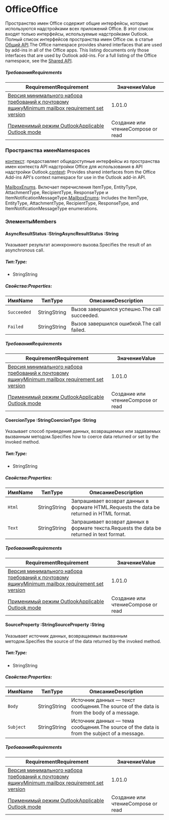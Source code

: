  

# <a name="office"></a><span data-ttu-id="a5304-101">Office</span><span class="sxs-lookup"><span data-stu-id="a5304-101">Office</span></span>

<span data-ttu-id="a5304-p101">Пространство имен Office содержит общие интерфейсы, которые используются надстройками всех приложений Office. В этот список входят только интерфейсы, используемые надстройками Outlook. Полный список интерфейсов пространства имен Office см. в статье [Общий API](/javascript/api/office).</span><span class="sxs-lookup"><span data-stu-id="a5304-p101">The Office namespace provides shared interfaces that are used by add-ins in all of the Office apps. This listing documents only those interfaces that are used by Outlook add-ins. For a full listing of the Office namespace, see the [Shared API](/javascript/api/office).</span></span>

##### <a name="requirements"></a><span data-ttu-id="a5304-104">Требования</span><span class="sxs-lookup"><span data-stu-id="a5304-104">Requirements</span></span>

|<span data-ttu-id="a5304-105">Requirement</span><span class="sxs-lookup"><span data-stu-id="a5304-105">Requirement</span></span>| <span data-ttu-id="a5304-106">Значение</span><span class="sxs-lookup"><span data-stu-id="a5304-106">Value</span></span>|
|---|---|
|[<span data-ttu-id="a5304-107">Версия минимального набора требований к почтовому ящику</span><span class="sxs-lookup"><span data-stu-id="a5304-107">Minimum mailbox requirement set version</span></span>](/javascript/office/requirement-sets/outlook-api-requirement-sets)| <span data-ttu-id="a5304-108">1.0</span><span class="sxs-lookup"><span data-stu-id="a5304-108">1.0</span></span>|
|[<span data-ttu-id="a5304-109">Применимый режим Outlook</span><span class="sxs-lookup"><span data-stu-id="a5304-109">Applicable Outlook mode</span></span>](https://docs.microsoft.com/outlook/add-ins/#extension-points)| <span data-ttu-id="a5304-110">Создание или чтение</span><span class="sxs-lookup"><span data-stu-id="a5304-110">Compose or read</span></span>|

### <a name="namespaces"></a><span data-ttu-id="a5304-111">Пространства имен</span><span class="sxs-lookup"><span data-stu-id="a5304-111">Namespaces</span></span>

<span data-ttu-id="a5304-112">[контекст](Office.context.md): предоставляет общедоступные интерфейсы из пространства имен контекста API надстройки Office для использования в API надстройки Outlook.</span><span class="sxs-lookup"><span data-stu-id="a5304-112">[context](Office.context.md): Provides shared interfaces from the Office Add-ins API's context namespace for use in the Outlook add-in API.</span></span>

<span data-ttu-id="a5304-113">[MailboxEnums](/javascript/api/outlook/office.mailboxenums.attachmenttype). Включает перечисления ItemType, EntityType, AttachmentType, RecipientType, ResponseType и ItemNotificationMessageType.</span><span class="sxs-lookup"><span data-stu-id="a5304-113">[MailboxEnums](/javascript/api/outlook/office.mailboxenums.attachmenttype): Includes the ItemType, EntityType, AttachmentType, RecipientType, ResponseType, and ItemNotificationMessageType enumerations.</span></span>

### <a name="members"></a><span data-ttu-id="a5304-114">Элементы</span><span class="sxs-lookup"><span data-stu-id="a5304-114">Members</span></span>

####  <a name="asyncresultstatus-string"></a><span data-ttu-id="a5304-115">AsyncResultStatus :String</span><span class="sxs-lookup"><span data-stu-id="a5304-115">AsyncResultStatus :String</span></span>

<span data-ttu-id="a5304-116">Указывает результат асинхронного вызова.</span><span class="sxs-lookup"><span data-stu-id="a5304-116">Specifies the result of an asynchronous call.</span></span>

##### <a name="type"></a><span data-ttu-id="a5304-117">Тип:</span><span class="sxs-lookup"><span data-stu-id="a5304-117">Type:</span></span>

*   <span data-ttu-id="a5304-118">String</span><span class="sxs-lookup"><span data-stu-id="a5304-118">String</span></span>

##### <a name="properties"></a><span data-ttu-id="a5304-119">Свойства:</span><span class="sxs-lookup"><span data-stu-id="a5304-119">Properties:</span></span>

|<span data-ttu-id="a5304-120">Имя</span><span class="sxs-lookup"><span data-stu-id="a5304-120">Name</span></span>| <span data-ttu-id="a5304-121">Тип</span><span class="sxs-lookup"><span data-stu-id="a5304-121">Type</span></span>| <span data-ttu-id="a5304-122">Описание</span><span class="sxs-lookup"><span data-stu-id="a5304-122">Description</span></span>|
|---|---|---|
|`Succeeded`| <span data-ttu-id="a5304-123">String</span><span class="sxs-lookup"><span data-stu-id="a5304-123">String</span></span>|<span data-ttu-id="a5304-124">Вызов завершился успешно.</span><span class="sxs-lookup"><span data-stu-id="a5304-124">The call succeeded.</span></span>|
|`Failed`| <span data-ttu-id="a5304-125">String</span><span class="sxs-lookup"><span data-stu-id="a5304-125">String</span></span>|<span data-ttu-id="a5304-126">Вызов завершился ошибкой.</span><span class="sxs-lookup"><span data-stu-id="a5304-126">The call failed.</span></span>|

##### <a name="requirements"></a><span data-ttu-id="a5304-127">Требования</span><span class="sxs-lookup"><span data-stu-id="a5304-127">Requirements</span></span>

|<span data-ttu-id="a5304-128">Requirement</span><span class="sxs-lookup"><span data-stu-id="a5304-128">Requirement</span></span>| <span data-ttu-id="a5304-129">Значение</span><span class="sxs-lookup"><span data-stu-id="a5304-129">Value</span></span>|
|---|---|
|[<span data-ttu-id="a5304-130">Версия минимального набора требований к почтовому ящику</span><span class="sxs-lookup"><span data-stu-id="a5304-130">Minimum mailbox requirement set version</span></span>](/javascript/office/requirement-sets/outlook-api-requirement-sets)| <span data-ttu-id="a5304-131">1.0</span><span class="sxs-lookup"><span data-stu-id="a5304-131">1.0</span></span>|
|[<span data-ttu-id="a5304-132">Применимый режим Outlook</span><span class="sxs-lookup"><span data-stu-id="a5304-132">Applicable Outlook mode</span></span>](https://docs.microsoft.com/outlook/add-ins/#extension-points)| <span data-ttu-id="a5304-133">Создание или чтение</span><span class="sxs-lookup"><span data-stu-id="a5304-133">Compose or read</span></span>|
####  <a name="coerciontype-string"></a><span data-ttu-id="a5304-134">CoercionType :String</span><span class="sxs-lookup"><span data-stu-id="a5304-134">CoercionType :String</span></span>

<span data-ttu-id="a5304-135">Указывает способ приведения данных, возвращаемых или задаваемых вызванным методом.</span><span class="sxs-lookup"><span data-stu-id="a5304-135">Specifies how to coerce data returned or set by the invoked method.</span></span>

##### <a name="type"></a><span data-ttu-id="a5304-136">Тип:</span><span class="sxs-lookup"><span data-stu-id="a5304-136">Type:</span></span>

*   <span data-ttu-id="a5304-137">String</span><span class="sxs-lookup"><span data-stu-id="a5304-137">String</span></span>

##### <a name="properties"></a><span data-ttu-id="a5304-138">Свойства:</span><span class="sxs-lookup"><span data-stu-id="a5304-138">Properties:</span></span>

|<span data-ttu-id="a5304-139">Имя</span><span class="sxs-lookup"><span data-stu-id="a5304-139">Name</span></span>| <span data-ttu-id="a5304-140">Тип</span><span class="sxs-lookup"><span data-stu-id="a5304-140">Type</span></span>| <span data-ttu-id="a5304-141">Описание</span><span class="sxs-lookup"><span data-stu-id="a5304-141">Description</span></span>|
|---|---|---|
|`Html`| <span data-ttu-id="a5304-142">String</span><span class="sxs-lookup"><span data-stu-id="a5304-142">String</span></span>|<span data-ttu-id="a5304-143">Запрашивает возврат данных в формате HTML.</span><span class="sxs-lookup"><span data-stu-id="a5304-143">Requests the data be returned in HTML format.</span></span>|
|`Text`| <span data-ttu-id="a5304-144">String</span><span class="sxs-lookup"><span data-stu-id="a5304-144">String</span></span>|<span data-ttu-id="a5304-145">Запрашивает возврат данных в формате текста.</span><span class="sxs-lookup"><span data-stu-id="a5304-145">Requests the data be returned in text format.</span></span>|

##### <a name="requirements"></a><span data-ttu-id="a5304-146">Требования</span><span class="sxs-lookup"><span data-stu-id="a5304-146">Requirements</span></span>

|<span data-ttu-id="a5304-147">Requirement</span><span class="sxs-lookup"><span data-stu-id="a5304-147">Requirement</span></span>| <span data-ttu-id="a5304-148">Значение</span><span class="sxs-lookup"><span data-stu-id="a5304-148">Value</span></span>|
|---|---|
|[<span data-ttu-id="a5304-149">Версия минимального набора требований к почтовому ящику</span><span class="sxs-lookup"><span data-stu-id="a5304-149">Minimum mailbox requirement set version</span></span>](/javascript/office/requirement-sets/outlook-api-requirement-sets)| <span data-ttu-id="a5304-150">1.0</span><span class="sxs-lookup"><span data-stu-id="a5304-150">1.0</span></span>|
|[<span data-ttu-id="a5304-151">Применимый режим Outlook</span><span class="sxs-lookup"><span data-stu-id="a5304-151">Applicable Outlook mode</span></span>](https://docs.microsoft.com/outlook/add-ins/#extension-points)| <span data-ttu-id="a5304-152">Создание или чтение</span><span class="sxs-lookup"><span data-stu-id="a5304-152">Compose or read</span></span>|
####  <a name="sourceproperty-string"></a><span data-ttu-id="a5304-153">SourceProperty :String</span><span class="sxs-lookup"><span data-stu-id="a5304-153">SourceProperty :String</span></span>

<span data-ttu-id="a5304-154">Указывает источник данных, возвращаемых вызванным методом.</span><span class="sxs-lookup"><span data-stu-id="a5304-154">Specifies the source of the data returned by the invoked method.</span></span>

##### <a name="type"></a><span data-ttu-id="a5304-155">Тип:</span><span class="sxs-lookup"><span data-stu-id="a5304-155">Type:</span></span>

*   <span data-ttu-id="a5304-156">String</span><span class="sxs-lookup"><span data-stu-id="a5304-156">String</span></span>

##### <a name="properties"></a><span data-ttu-id="a5304-157">Свойства:</span><span class="sxs-lookup"><span data-stu-id="a5304-157">Properties:</span></span>

|<span data-ttu-id="a5304-158">Имя</span><span class="sxs-lookup"><span data-stu-id="a5304-158">Name</span></span>| <span data-ttu-id="a5304-159">Тип</span><span class="sxs-lookup"><span data-stu-id="a5304-159">Type</span></span>| <span data-ttu-id="a5304-160">Описание</span><span class="sxs-lookup"><span data-stu-id="a5304-160">Description</span></span>|
|---|---|---|
|`Body`| <span data-ttu-id="a5304-161">String</span><span class="sxs-lookup"><span data-stu-id="a5304-161">String</span></span>|<span data-ttu-id="a5304-162">Источник данных — текст сообщения.</span><span class="sxs-lookup"><span data-stu-id="a5304-162">The source of the data is from the body of a message.</span></span>|
|`Subject`| <span data-ttu-id="a5304-163">String</span><span class="sxs-lookup"><span data-stu-id="a5304-163">String</span></span>|<span data-ttu-id="a5304-164">Источник данных — тема сообщения.</span><span class="sxs-lookup"><span data-stu-id="a5304-164">The source of the data is from the subject of a message.</span></span>|

##### <a name="requirements"></a><span data-ttu-id="a5304-165">Требования</span><span class="sxs-lookup"><span data-stu-id="a5304-165">Requirements</span></span>

|<span data-ttu-id="a5304-166">Requirement</span><span class="sxs-lookup"><span data-stu-id="a5304-166">Requirement</span></span>| <span data-ttu-id="a5304-167">Значение</span><span class="sxs-lookup"><span data-stu-id="a5304-167">Value</span></span>|
|---|---|
|[<span data-ttu-id="a5304-168">Версия минимального набора требований к почтовому ящику</span><span class="sxs-lookup"><span data-stu-id="a5304-168">Minimum mailbox requirement set version</span></span>](/javascript/office/requirement-sets/outlook-api-requirement-sets)| <span data-ttu-id="a5304-169">1.0</span><span class="sxs-lookup"><span data-stu-id="a5304-169">1.0</span></span>|
|[<span data-ttu-id="a5304-170">Применимый режим Outlook</span><span class="sxs-lookup"><span data-stu-id="a5304-170">Applicable Outlook mode</span></span>](https://docs.microsoft.com/outlook/add-ins/#extension-points)| <span data-ttu-id="a5304-171">Создание или чтение</span><span class="sxs-lookup"><span data-stu-id="a5304-171">Compose or read</span></span>|